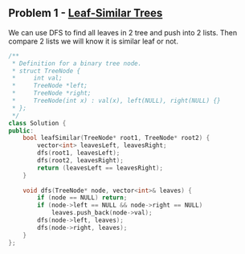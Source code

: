 ## Problem 1 - [Leaf-Similar Trees](https://leetcode.com/problems/leaf-similar-trees/)


We can use DFS to find all leaves in 2 tree and push into 2 lists. Then compare 2 lists we will know it is similar leaf or not.

```cpp
/**
 * Definition for a binary tree node.
 * struct TreeNode {
 *     int val;
 *     TreeNode *left;
 *     TreeNode *right;
 *     TreeNode(int x) : val(x), left(NULL), right(NULL) {}
 * };
 */
class Solution {
public:
    bool leafSimilar(TreeNode* root1, TreeNode* root2) {
        vector<int> leavesLeft, leavesRight; 
        dfs(root1, leavesLeft);
        dfs(root2, leavesRight);
        return (leavesLeft == leavesRight);
    }
    
    void dfs(TreeNode* node, vector<int>& leaves) {
        if (node == NULL) return;
        if (node->left == NULL && node->right == NULL)
            leaves.push_back(node->val);
        dfs(node->left, leaves);
        dfs(node->right, leaves);
    }
};
```